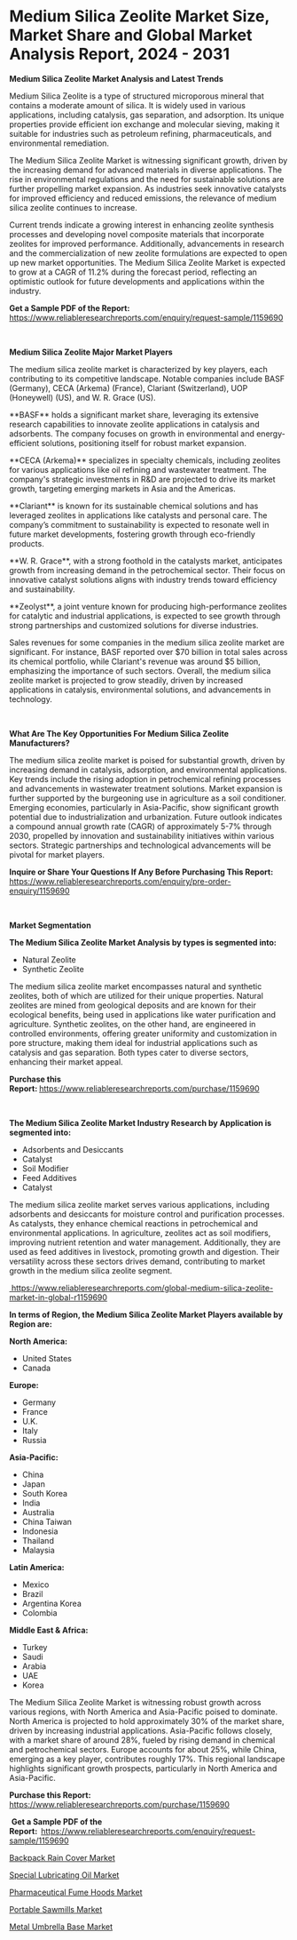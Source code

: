 <p><h1>Medium Silica Zeolite Market Size, Market Share and Global Market Analysis Report, 2024 - 2031</h1></p><p><strong>Medium Silica Zeolite Market Analysis and Latest Trends</strong></p>
<p><p>Medium Silica Zeolite is a type of structured microporous mineral that contains a moderate amount of silica. It is widely used in various applications, including catalysis, gas separation, and adsorption. Its unique properties provide efficient ion exchange and molecular sieving, making it suitable for industries such as petroleum refining, pharmaceuticals, and environmental remediation.</p><p>The Medium Silica Zeolite Market is witnessing significant growth, driven by the increasing demand for advanced materials in diverse applications. The rise in environmental regulations and the need for sustainable solutions are further propelling market expansion. As industries seek innovative catalysts for improved efficiency and reduced emissions, the relevance of medium silica zeolite continues to increase. </p><p>Current trends indicate a growing interest in enhancing zeolite synthesis processes and developing novel composite materials that incorporate zeolites for improved performance. Additionally, advancements in research and the commercialization of new zeolite formulations are expected to open up new market opportunities. The Medium Silica Zeolite Market is expected to grow at a CAGR of 11.2% during the forecast period, reflecting an optimistic outlook for future developments and applications within the industry.</p></p>
<p><strong>Get a Sample PDF of the Report:&nbsp;</strong> <a href="https://www.reliableresearchreports.com/enquiry/request-sample/1159690?utm_campaign=7&utm_medium=2&utm_source=Github&utm_content=ia&utm_term=05122024&utm_id=medium-silica-zeolite">https://www.reliableresearchreports.com/enquiry/request-sample/1159690</a></p>
<p>&nbsp;</p>
<p><strong>Medium Silica Zeolite Major Market Players</strong></p>
<p><p>The medium silica zeolite market is characterized by key players, each contributing to its competitive landscape. Notable companies include BASF (Germany), CECA (Arkema) (France), Clariant (Switzerland), UOP (Honeywell) (US), and W. R. Grace (US).</p><p>**BASF** holds a significant market share, leveraging its extensive research capabilities to innovate zeolite applications in catalysis and adsorbents. The company focuses on growth in environmental and energy-efficient solutions, positioning itself for robust market expansion.</p><p>**CECA (Arkema)** specializes in specialty chemicals, including zeolites for various applications like oil refining and wastewater treatment. The company's strategic investments in R&D are projected to drive its market growth, targeting emerging markets in Asia and the Americas.</p><p>**Clariant** is known for its sustainable chemical solutions and has leveraged zeolites in applications like catalysts and personal care. The company’s commitment to sustainability is expected to resonate well in future market developments, fostering growth through eco-friendly products.</p><p>**W. R. Grace**, with a strong foothold in the catalysts market, anticipates growth from increasing demand in the petrochemical sector. Their focus on innovative catalyst solutions aligns with industry trends toward efficiency and sustainability.</p><p>**Zeolyst**, a joint venture known for producing high-performance zeolites for catalytic and industrial applications, is expected to see growth through strong partnerships and customized solutions for diverse industries.</p><p>Sales revenues for some companies in the medium silica zeolite market are significant. For instance, BASF reported over $70 billion in total sales across its chemical portfolio, while Clariant's revenue was around $5 billion, emphasizing the importance of such sectors. Overall, the medium silica zeolite market is projected to grow steadily, driven by increased applications in catalysis, environmental solutions, and advancements in technology.</p></p>
<p>&nbsp;</p>
<p><strong>What Are The Key Opportunities For Medium Silica Zeolite Manufacturers?</strong></p>
<p><p>The medium silica zeolite market is poised for substantial growth, driven by increasing demand in catalysis, adsorption, and environmental applications. Key trends include the rising adoption in petrochemical refining processes and advancements in wastewater treatment solutions. Market expansion is further supported by the burgeoning use in agriculture as a soil conditioner. Emerging economies, particularly in Asia-Pacific, show significant growth potential due to industrialization and urbanization. Future outlook indicates a compound annual growth rate (CAGR) of approximately 5-7% through 2030, propelled by innovation and sustainability initiatives within various sectors. Strategic partnerships and technological advancements will be pivotal for market players.</p></p>
<p><strong>Inquire or Share Your Questions If Any Before Purchasing This Report:</strong> <a href="https://www.reliableresearchreports.com/enquiry/pre-order-enquiry/1159690?utm_campaign=7&utm_medium=2&utm_source=Github&utm_content=ia&utm_term=05122024&utm_id=medium-silica-zeolite">https://www.reliableresearchreports.com/enquiry/pre-order-enquiry/1159690</a></p>
<p>&nbsp;</p>
<p><strong>Market Segmentation</strong></p>
<p><strong>The Medium Silica Zeolite Market Analysis by types is segmented into:</strong></p>
<p><ul><li>Natural Zeolite</li><li>Synthetic Zeolite</li></ul></p>
<p><p>The medium silica zeolite market encompasses natural and synthetic zeolites, both of which are utilized for their unique properties. Natural zeolites are mined from geological deposits and are known for their ecological benefits, being used in applications like water purification and agriculture. Synthetic zeolites, on the other hand, are engineered in controlled environments, offering greater uniformity and customization in pore structure, making them ideal for industrial applications such as catalysis and gas separation. Both types cater to diverse sectors, enhancing their market appeal.</p></p>
<p><strong>Purchase this Report:&nbsp;</strong><a href="https://www.reliableresearchreports.com/purchase/1159690?utm_campaign=7&utm_medium=2&utm_source=Github&utm_content=ia&utm_term=05122024&utm_id=medium-silica-zeolite">https://www.reliableresearchreports.com/purchase/1159690</a></p>
<p>&nbsp;</p>
<p><strong>The Medium Silica Zeolite Market Industry Research by Application is segmented into:</strong></p>
<p><ul><li>Adsorbents and Desiccants</li><li>Catalyst</li><li>Soil Modifier</li><li>Feed Additives</li><li>Catalyst</li></ul></p>
<p><p>The medium silica zeolite market serves various applications, including adsorbents and desiccants for moisture control and purification processes. As catalysts, they enhance chemical reactions in petrochemical and environmental applications. In agriculture, zeolites act as soil modifiers, improving nutrient retention and water management. Additionally, they are used as feed additives in livestock, promoting growth and digestion. Their versatility across these sectors drives demand, contributing to market growth in the medium silica zeolite segment.</p></p>
<p><a href="https://www.reliableresearchreports.com/global-medium-silica-zeolite-market-in-global-r1159690?utm_campaign=7&utm_medium=2&utm_source=Github&utm_content=ia&utm_term=05122024&utm_id=medium-silica-zeolite">&nbsp;https://www.reliableresearchreports.com/global-medium-silica-zeolite-market-in-global-r1159690</a></p>
<p><strong>In terms of Region, the Medium Silica Zeolite Market Players available by Region are:</strong></p>
<p>
    <p> <strong> North America: </strong>
        <ul>
            <li>United States</li>
            <li>Canada</li>
        </ul>
        </p> 
    <p> <strong> Europe: </strong>
        <ul>
            <li>Germany</li>
            <li>France</li>
            <li>U.K.</li>
            <li>Italy</li>
            <li>Russia</li>
        </ul>
        </p> 
    <p> <strong> Asia-Pacific: </strong>
        <ul>
            <li>China</li>
            <li>Japan</li>
            <li>South Korea</li>
            <li>India</li>
            <li>Australia</li>
            <li>China Taiwan</li>
            <li>Indonesia</li>
            <li>Thailand</li>
            <li>Malaysia</li>
        </ul>
        </p> 
    <p> <strong> Latin America: </strong>
        <ul>
            <li>Mexico</li>
            <li>Brazil</li>
            <li>Argentina Korea</li>
            <li>Colombia</li>
        </ul>
        </p> 
    <p> <strong> Middle East & Africa: </strong>
        <ul>
            <li>Turkey</li>
            <li>Saudi</li>
            <li>Arabia</li>
            <li>UAE</li>
            <li>Korea</li>
        </ul>
    </p>
    </p>
<p><p>The Medium Silica Zeolite Market is witnessing robust growth across various regions, with North America and Asia-Pacific poised to dominate. North America is projected to hold approximately 30% of the market share, driven by increasing industrial applications. Asia-Pacific follows closely, with a market share of around 28%, fueled by rising demand in chemical and petrochemical sectors. Europe accounts for about 25%, while China, emerging as a key player, contributes roughly 17%. This regional landscape highlights significant growth prospects, particularly in North America and Asia-Pacific.</p></p>
<p><strong>Purchase this Report: </strong><a href="https://www.reliableresearchreports.com/purchase/1159690?utm_campaign=7&utm_medium=2&utm_source=Github&utm_content=ia&utm_term=05122024&utm_id=medium-silica-zeolite">https://www.reliableresearchreports.com/purchase/1159690</a></p>
<p>&nbsp;<strong>Get a Sample PDF of the Report:&nbsp;&nbsp;</strong><a href="https://www.reliableresearchreports.com/enquiry/request-sample/1159690?utm_campaign=7&utm_medium=2&utm_source=Github&utm_content=ia&utm_term=05122024&utm_id=medium-silica-zeolite">https://www.reliableresearchreports.com/enquiry/request-sample/1159690</a></p>
<p><strong></strong></p>
<p><p><a href="https://issuu.com/reportprime-2/docs/backpack-rain-cover-market-size-2030.pptx?utm_campaign=7&utm_medium=2&utm_source=Github&utm_content=ia&utm_term=05122024&utm_id=medium-silica-zeolite">Backpack Rain Cover Market</a></p><p><a href="https://github.com/provorikovar/Market-Research-Report-List-6/blob/main/special-lubricating-oil-market.md?utm_campaign=7&utm_medium=2&utm_source=Github&utm_content=ia&utm_term=05122024&utm_id=medium-silica-zeolite">Special Lubricating Oil Market</a></p><p><a href="https://github.com/angelajermaine/Market-Research-Report-List-5/blob/main/pharmaceutical-fume-hoods-market.md?utm_campaign=7&utm_medium=2&utm_source=Github&utm_content=ia&utm_term=05122024&utm_id=medium-silica-zeolite">Pharmaceutical Fume Hoods Market</a></p><p><a href="https://www.linkedin.com/pulse/analysis-current-state-future-growth-potential-portable-uhi8e?utm_campaign=7&utm_medium=2&utm_source=Github&utm_content=ia&utm_term=05122024&utm_id=medium-silica-zeolite">Portable Sawmills Market</a></p><p><a href="https://issuu.com/reportprime-2/docs/metal-umbrella-base-market-size-2030.pptx?utm_campaign=7&utm_medium=2&utm_source=Github&utm_content=ia&utm_term=05122024&utm_id=medium-silica-zeolite">Metal Umbrella Base Market</a></p></p>
